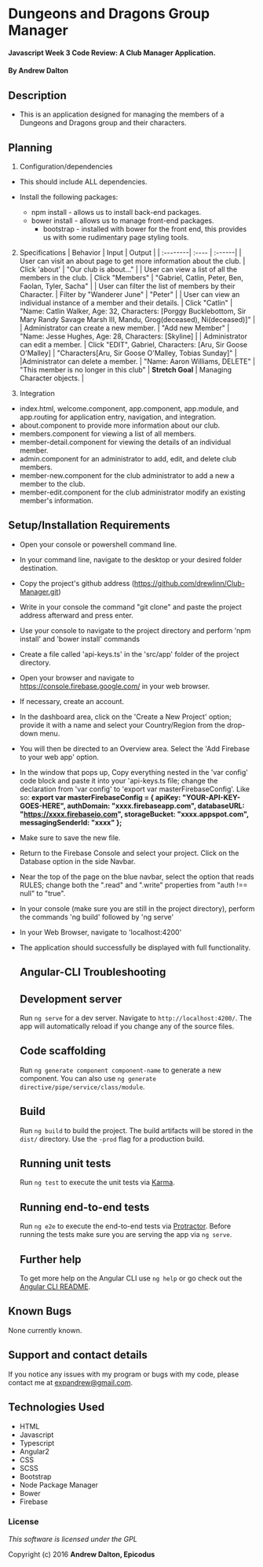 # Dungeons and Dragons Group Manager

#### Javascript Week 3 Code Review: A Club Manager Application.

#### By **Andrew Dalton**

## Description
  * This is an application designed for managing the members of a Dungeons and Dragons group and their characters.


## Planning

1. Configuration/dependencies
  * This should include ALL dependencies.

  * Install the following packages:
    * npm install - allows us to install back-end packages.
    * bower install - allows us to manage front-end packages.
        * bootstrap - installed with bower for the front end, this provides us with some rudimentary page styling tools.

  2. Specifications
  | Behavior | Input | Output |
  | :--------| :---- | :------|
  | User can visit an about page to get more information about the club. | Click 'about' | "Our club is about..." |
  | User can view a list of all the members in the club. | Click "Members" | "Gabriel, Catlin, Peter, Ben, Faolan, Tyler, Sacha" |
  | User can filter the list of members by their Character. | Filter by "Wanderer June" | "Peter" |
  | User can view an individual instance of a member and their details. | Click "Catlin" | "Name: Catlin Walker, Age: 32, Characters: [Porggy Bucklebottom, Sir Mary Randy Savage Marsh III, Mandu, Grog(deceased), Ni(deceased)]" |
  | Administrator can create a new member. | "Add new Member" | "Name: Jesse Hughes, Age: 28, Characters: [Skyline] |
  | Administrator can edit a member. | Click "EDIT", Gabriel, Characters: [Aru, Sir Goose O'Malley] | "Characters[Aru, Sir Goose O'Malley, Tobias Sunday]" |
  |Administrator can delete a member. | "Name: Aaron Williams, DELETE" | "This member is no longer in this club" |
  **Stretch Goal**
  | Managing Character objects. |

3. Integration
  * index.html, welcome.component, app.component, app.module, and app.routing for application entry, navigation, and integration.
  * about.component to provide more information about our club.
  * members.component for viewing a list of all members.
  * member-detail.component for viewing the details of an individual member.
  * admin.component for an administrator to add, edit, and delete club members.
  * member-new.component for the club administrator to add a new a member to the club.
  * member-edit.component for the club administrator modify an existing member's information.

## Setup/Installation Requirements

* Open your console or powershell command line.
* In your command line, navigate to the desktop or your desired folder destination.
* Copy the project's github address (https://github.com/drewlinn/Club-Manager.git)
* Write in your console the command "git clone" and paste the project address afterward and press enter.
* Use your console to navigate to the project directory and perform 'npm install' and 'bower install' commands
* Create a file called 'api-keys.ts' in the 'src/app' folder of the project directory.
* Open your browser and navigate to https://console.firebase.google.com/ in your web browser.
* If necessary, create an account.
* In the dashboard area, click on the 'Create a New Project' option; provide it with a name and select your Country/Region from the drop-down menu.
* You will then be directed to an Overview area. Select the 'Add Firebase to your web app' option.
* In the window that pops up, Copy everything nested in the 'var config' code block and paste it into your 'api-keys.ts file; change the declaration from 'var config' to 'export var masterFirebaseConfig'. Like so:
  **export var masterFirebaseConfig = {
    apiKey: "YOUR-API-KEY-GOES-HERE",
    authDomain: "xxxx.firebaseapp.com",
    databaseURL: "https://xxxx.firebaseio.com",
    storageBucket: "xxxx.appspot.com",
    messagingSenderId: "xxxx"
  };**
* Make sure to save the new file.
* Return to the Firebase Console and select your project. Click on the Database option in the side Navbar.
* Near the top of the page on the blue navbar, select the option that reads RULES; change both the ".read" and ".write" properties from "auth !== null" to "true".
* In your console (make sure you are still in the project directory), perform the commands 'ng build' followed by 'ng serve'
* In your Web Browser, navigate to 'localhost:4200'
* The application should successfully be displayed with full functionality.

  ## Angular-CLI Troubleshooting
    ## Development server

    Run `ng serve` for a dev server. Navigate to `http://localhost:4200/`. The app will automatically reload if you change any of the source files.

    ## Code scaffolding

    Run `ng generate component component-name` to generate a new component. You can also use `ng generate directive/pipe/service/class/module`.

    ## Build

    Run `ng build` to build the project. The build artifacts will be stored in the `dist/` directory. Use the `-prod` flag for a production build.

    ## Running unit tests

    Run `ng test` to execute the unit tests via [Karma](https://karma-runner.github.io).

    ## Running end-to-end tests

    Run `ng e2e` to execute the end-to-end tests via [Protractor](http://www.protractortest.org/).
    Before running the tests make sure you are serving the app via `ng serve`.

    ## Further help

    To get more help on the Angular CLI use `ng help` or go check out the [Angular CLI README](https://github.com/angular/angular-cli/blob/master/README.md).

## Known Bugs

None currently known.

## Support and contact details

If you notice any issues with my program or bugs with my code, please contact me at expandrew@gmail.com.

## Technologies Used

  * HTML
  * Javascript
  * Typescript
  * Angular2
  * CSS
  * SCSS
  * Bootstrap
  * Node Package Manager
  * Bower
  * Firebase

### License

*This software is licensed under the GPL*

Copyright (c) 2016 **Andrew Dalton, Epicodus**
